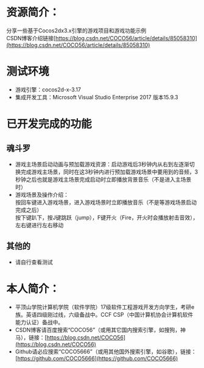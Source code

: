 # **资源简介：**
分享一些基于Cocos2dx3.x引擎的游戏项目和游戏功能示例
<br>CSDN博客介绍链接[https://blog.csdn.net/COCO56/article/details/85058310](https://blog.csdn.net/COCO56/article/details/85058310)

# **测试环境**
- 游戏引擎：cocos2d-x-3.17
- 集成开发工具：Microsoft Visual Studio Enterprise 2017 版本15.9.3

# **已开发完成的功能**
## 魂斗罗
- 游戏主场景启动动画与预加载游戏资源：启动游戏后3秒钟内从右到左逐渐切换完成游戏主场景，同时在这3秒钟内进行预加载游戏场景中要用到的音频，3秒钟之后也就是游戏主场景完成启动时立即播放背景音乐（不是进入主场景时）
- 游戏场景及操作介绍：
  <br>按回车键进入游戏场景，进入游戏场景时立即播放音乐（不是等游戏场景启动完成之后）
  <br>按下键趴下，按J键跳跃（jump），F键开火（Fire，开火时会播放射击音效），左右键进行左右移动
## 其他的
- 请自行查看测试

# **本人简介：**
- 平顶山学院计算机学院（软件学院）17级软件工程游戏开发方向学生，考研e族。英语四级刚过线，六级备战中。CCF CSP（中国计算机协会计算机软件能力认证）备战中。
- CSDN博客请百度搜索“COCO56”（或用其它国内搜索引擎，如搜狗，神马），链接：[https://blog.csdn.net/COCO56](https://blog.csdn.net/COCO56)
- Github请必应搜索“COCO5666”（或用其他国外搜索引擎，如谷歌），链接：[https://github.com/COCO5666](https://github.com/COCO5666)
